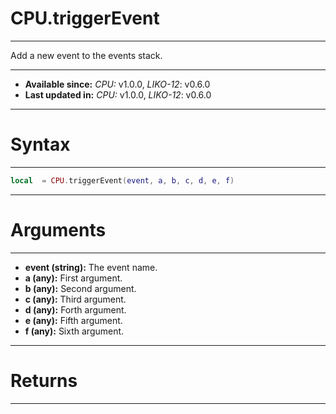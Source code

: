 # CPU.triggerEvent
---

Add a new event to the events stack.

---

* **Available since:** _CPU:_ v1.0.0, _LIKO-12_: v0.6.0
* **Last updated in:** _CPU:_ v1.0.0, _LIKO-12_: v0.6.0

---
# Syntax
---

```lua
local  = CPU.triggerEvent(event, a, b, c, d, e, f)
```

---
# Arguments
---

* **event (string):** The event name.
* **a (any):** First argument.
* **b (any):** Second argument.
* **c (any):** Third argument.
* **d (any):** Forth argument.
* **e (any):** Fifth argument.
* **f (any):** Sixth argument.


---
# Returns
---


